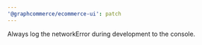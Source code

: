 ```yaml
---
'@graphcommerce/ecommerce-ui': patch
---
```


Always log the networkError during development to the console.

